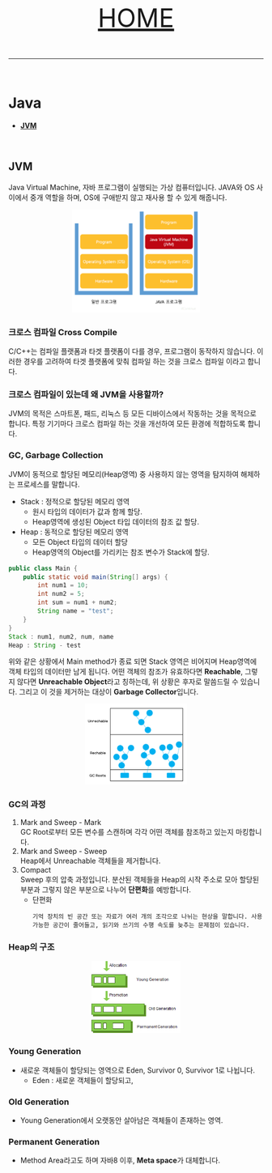 <p align="center" style="font-size:50px">
    <a href="https://github.com/lsw6684/ComputerScience">HOME</a>
</p>

***

<br />

# Java
- [**JVM**](#JVM)

<br />


## JVM
Java Virtual Machine, 자바 프로그램이 실행되는 가상 컴퓨터입니다. JAVA와 OS 사이에서 중개 역할을 하며, OS에 구애받지 않고 재사용 할 수 있게 해줍니다.

<p align="center"><img src="images/jvm.png" width="50%"></p>

### 크로스 컴파일 Cross Compile
C/C++는 컴파일 플랫폼과 타겟 플랫폼이 다를 경우, 프로그램이 동작하지 않습니다. 이러한 경우를 고려하여 타겟 플랫폼에 맞춰 컴파일 하는 것을 크로스 컴파일 이라고 합니다.


### 크로스 컴파일이 있는데 왜 JVM을 사용할까?
JVM의 목적은 스마트폰, 패드, 리눅스 등 모든 디바이스에서 작동하는 것을 목적으로 합니다. 특정 기기마다 크로스 컴파일 하는 것을 개선하여 모든 환경에 적합하도록 합니다.

### GC, Garbage Collection
JVM이 동적으로 할당된 메모리(Heap영역) 중 사용하지 않는 영역을 탐지하여 해제하는 프로세스를 말합니다. 
- Stack : 정적으로 할당된 메모리 영역
    - 원시 타입의 데이터가 값과 함께 할당.
    - Heap영역에 생성된 Object 타입 데이터의 참조 값 할당.
- Heap : 동적으로 할당된 메모리 영역
    - 모든 Object 타입의 데이터 할당
    - Heap영역의 Object를 가리키는 참조 변수가 Stack에 할당.

```java
public class Main {
    public static void main(String[] args) {
        int num1 = 10;
        int num2 = 5;
        int sum = num1 + num2;
        String name = "test";
    }
}
Stack : num1, num2, num, name
Heap : String - test
```
위와 같은 상황에서 Main method가 종료 되면 Stack 영역은 비어지며 Heap영역에 객체 타입의 데이터만 남게 됩니다. 어떤 객체의 참조가 유효하다면 **Reachable**, 그렇지 않다면 **Unreachable Object**라고 칭하는데, 위 상황은 후자로 말씀드릴 수 있습니다. 그리고 이 것을 제거하는 대상이 **Garbage Collector**입니다.
<p align="center"><img src="images/gc.png" width="40%"></p>

### GC의 과정
1. Mark and Sweep - Mark <br />
GC Root로부터 모든 변수를 스캔하며 각각 어떤 객체를 참조하고 있는지 마킹합니다.
2. Mark and Sweep - Sweep <br />
Heap에서 Unreachable 객체들을 제거합니다.
3. Compact <br />
Sweep 후의 압축 과정입니다. 분산된 객체들을 Heap의 시작 주소로 모아 할당된 부분과 그렇지 않은 부분으로 나누어 **단편화**를 예방합니다.
    - 단편화   
        ```
        기억 장치의 빈 공간 또는 자료가 여러 개의 조각으로 나뉘는 현상을 말합니다. 사용 가능한 공간이 줄어들고, 읽기와 쓰기의 수행 속도를 늦추는 문제점이 있습니다.
        ```

### Heap의 구조

<p align="center"><img src="images/generation.png" width="35%"></p>

### Young Generation
- 새로운 객체들이 할당되는 영역으로 Eden, Survivor 0, Survivor 1로 나뉩니다.
    - Eden : 새로운 객체들이 할당되고, 
### Old Generation
- Young Generation에서 오랫동안 살아남은 객체들이 존재하는 영역.
### Permanent Generation
- Method Area라고도 하며 자바8 이후, **Meta space**가 대체합니다.